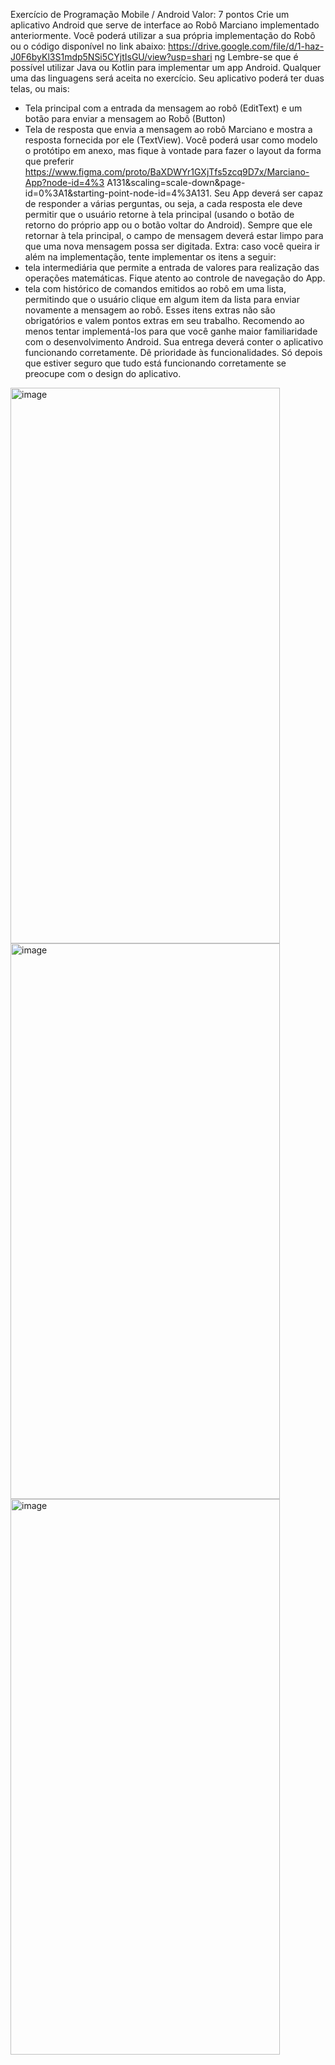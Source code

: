 Exercício de Programação Mobile /
Android
Valor: 7 pontos
Crie um aplicativo Android que serve de interface ao Robô Marciano implementado
anteriormente. Você poderá utilizar a sua própria implementação do Robô ou o código
disponível no link abaixo:
https://drive.google.com/file/d/1-haz-J0F6byKl3S1mdp5NSi5CYjtIsGU/view?usp=shari
ng
Lembre-se que é possível utilizar Java ou Kotlin para implementar um app Android.
Qualquer uma das linguagens será aceita no exercício.
Seu aplicativo poderá ter duas telas, ou mais:
- Tela principal com a entrada da mensagem ao robô (EditText) e um botão para enviar a
mensagem ao Robô (Button)
- Tela de resposta que envia a mensagem ao robô Marciano e mostra a resposta fornecida
por ele (TextView).
Você poderá usar como modelo o protótipo em anexo, mas fique à vontade para fazer o
layout da forma que preferir
https://www.figma.com/proto/BaXDWYr1GXjTfs5zcq9D7x/Marciano-App?node-id=4%3
A131&scaling=scale-down&page-id=0%3A1&starting-point-node-id=4%3A131.
Seu App deverá ser capaz de responder a várias perguntas, ou seja, a cada resposta ele
deve permitir que o usuário retorne à tela principal (usando o botão de retorno do
próprio app ou o botão voltar do Android). Sempre que ele retornar à tela principal, o campo
de mensagem deverá estar limpo para que uma nova mensagem possa ser digitada.
Extra: caso você queira ir além na implementação, tente implementar os itens a seguir:
- tela intermediária que permite a entrada de valores para realização das operações
matemáticas. Fique atento ao controle de navegação do App.
- tela com histórico de comandos emitidos ao robô em uma lista, permitindo que o
usuário clique em algum item da lista para enviar novamente a mensagem ao robô.
Esses itens extras não são obrigatórios e valem pontos extras em seu trabalho.
Recomendo ao menos tentar implementá-los para que você ganhe maior familiaridade com
o desenvolvimento Android.
Sua entrega deverá conter o aplicativo funcionando corretamente.
Dê prioridade às funcionalidades. Só depois que estiver seguro que tudo está
funcionando corretamente se preocupe com o design do aplicativo.
<img width="431" height="889" alt="image" src="https://github.com/user-attachments/assets/c356194a-2f1c-4980-af01-a387e285de48" />
<img width="431" height="889" alt="image" src="https://github.com/user-attachments/assets/7a1e80c7-7dac-4779-8479-9c2c6012ce1c" />
<img width="431" height="889" alt="image" src="https://github.com/user-attachments/assets/dd08cfdf-e64c-4111-81ff-7036e950d7c4" />

